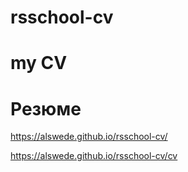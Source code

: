 # rsschool-cv
# my CV
# Резюме

https://alswede.github.io/rsschool-cv/ <br>


https://alswede.github.io/rsschool-cv/cv
